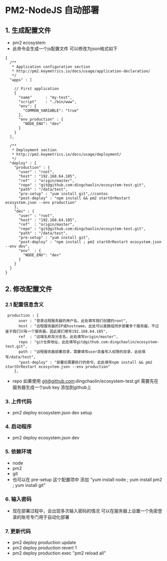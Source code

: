# PM2-NodeJS 自动部署

## 1. 生成配置文件
- pm2 ecosystem
- 此命令会生成一个js配置文件 可以修改为json格式如下
```
{
  /**
   * Application configuration section
   * http://pm2.keymetrics.io/docs/usage/application-declaration/
   */
  "apps" : [

    // First application
    {
      "name"      : "my-test",
      "script"    : "./bin/www",
      "env": {
        "COMMON_VARIABLE": "true"
      },
      "env_production" : {
        "NODE_ENV": "dev"
      }
    }
  ],

  /**
   * Deployment section
   * http://pm2.keymetrics.io/docs/usage/deployment/
   */
  "deploy" : {
    "production" : {
      "user" : "root",
      "host" : "192.168.64.185",
      "ref"  : "origin/master",
      "repo" : "git@github.com:dingchaolin/ecosystem-test.git",
      "path" : "/data/test",
      "pre-setup" : "yum install git",//contos
      "post-deploy" : "npm install && pm2 startOrRestart ecosystem.json --env production"
    },
    "dev" : {
      "user" : "root",
      "host" : "192.168.64.185",
      "ref"  : "origin/master",
      "repo" : "git@github.com:dingchaolin/ecosystem-test.git",
      "path" : "/data/test",
      "pre-setup" : "yum install git",
      "post-deploy" : "npm install ; pm2 startOrRestart ecosystem.json --env dev",
      "env"  : {
        "NODE_ENV": "dev"
      }
    }
  }
}

```

## 2. 修改配置文件

### 2.1 配置信息含义
```
 production : {
      user : "登录远程服务器的用户名，此处填写我们创建的root",
      host : "远程服务器的IP或hostname，此处可以是数组同步部署多个服务器，不过鉴于我们只有一个服务器，因此我们填写192.168.64.185",
      ref  : "远端名称及分支名，此处填写origin/master",
      repo : "git仓库地址，此处填写git@github.com:dingchaolin/ecosystem-test.git",
      path : "远程服务器部署目录，需要填写user具备写入权限的目录，此处填写/data/test",
      "post-deploy" : "部署后需要执行的命令，此处填写npm install && pm2 startOrRestart ecosystem.json --env production"
    },
```
- repo 如果使用 git@github.com:dingchaolin/ecosystem-test.git 需要先在服务器生成一个pub key 添加到github上
### 3. 上传代码
- pm2 deploy ecosystem.json dev setup

### 4. 启动程序
- pm2 deploy ecosystem.json dev

### 5. 依赖环境
- node
- pm2
- git
- 也可以在 pre-setup 这个配置项中 添加 "yum install node ; yum install pm2 ; yum install git"

### 6. 输入密码
- 现在部署过程中，会出现多次输入密码的情况 可以在服务器上设置一个免密登录的账号专门用于自动化部署

### 7. 更新代码
- pm2 deploy production update
- pm2 deploy production revert 1
- pm2 deploy production exec "pm2 reload all"

